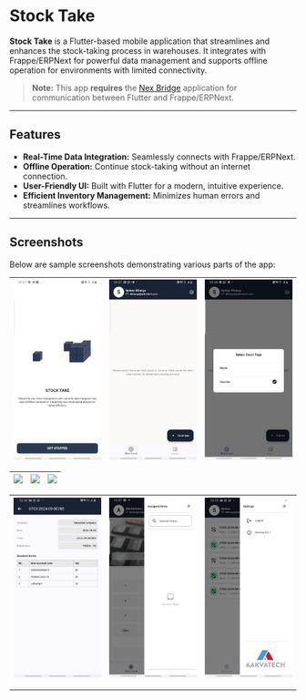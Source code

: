 # Stock Take

**Stock Take** is a Flutter-based mobile application that streamlines and enhances the stock-taking process in warehouses. It integrates with Frappe/ERPNext for powerful data management and supports offline operation for environments with limited connectivity.

> **Note:** This app **requires** the [Nex Bridge](https://github.com/Aakvatech-Limited/nex_bridge) application for communication between Flutter and Frappe/ERPNext.

---

## Features

- **Real-Time Data Integration:** Seamlessly connects with Frappe/ERPNext.
- **Offline Operation:** Continue stock-taking without an internet connection.
- **User-Friendly UI:** Built with Flutter for a modern, intuitive experience.
- **Efficient Inventory Management:** Minimizes human errors and streamlines workflows.

---

## Screenshots

Below are sample screenshots demonstrating various parts of the app:

| ![](docs/1.png) | ![](docs/2.png) | ![](docs/3.png) |
|:--------------------------:|:-------------------------------:|:---------------------------:|

| ![](docs/4.png) | ![](docs/5.png) | ![](docs/7.png) |
|:---------------------------:|:-----------------------:|:---------------------------------:|

| ![](docs/8a.jpg) | ![](docs/8b.png) | ![](docs/9.jpg) |
|:--------------------------------------:|:--------------------------------------:|:-----------------------------:|

---


